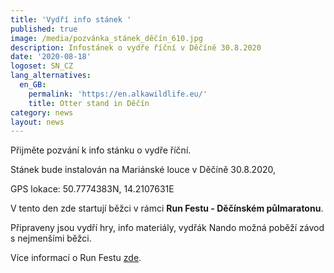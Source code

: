 ```yaml
---
title: 'Vydří info stánek '
published: true
image: /media/pozvánka_stánek_děčín_610.jpg
description: Infostánek o vydře říční v Děčíně 30.8.2020
date: '2020-08-18'
logoset: SN_CZ
lang_alternatives:
  en_GB:
    permalink: 'https://en.alkawildlife.eu/'
    title: Otter stand in Děčín
category: news
layout: news
---
```

Přijměte pozvání k info stánku o vydře říční. 

Stánek bude instalován na Mariánské louce v Děčíně 30.8.2020,

GPS lokace: 50.7774383N, 14.2107631E

V tento den zde startují běžci v rámci **Run Festu  - Děčínském půlmaratonu**. 

Připraveny jsou vydří hry, info materiály, vydřák Nando možná poběží závod s nejmenšími běžci. 

Více informací o Run Festu [zde](http://konkordia-decin.cz/decin-run-fest/).
